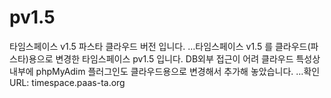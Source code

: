 # pv1.5
타임스페이스 v1.5 파스타 클라우드 버전 입니다.
…타임스페이스 v1.5 를 클라우드(파스타)용으로 변경한 타임스페이스 pv1.5 입니다.
DB외부 접근이 어려 클라우드 특성상 내부에 phpMyAdim 플러그인도 클라우드용으로 변경해서 추가해 놓았습니다.
…확인 URL: timespace.paas-ta.org

